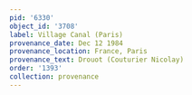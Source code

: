 ```yaml
---
pid: '6330'
object_id: '3708'
label: Village Canal (Paris)
provenance_date: Dec 12 1984
provenance_location: France, Paris
provenance_text: Drouot (Couturier Nicolay)
order: '1393'
collection: provenance
---
```

